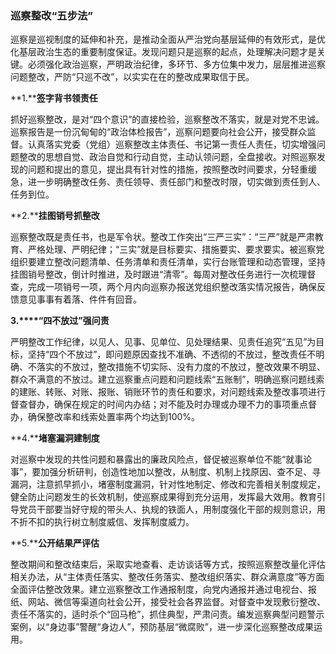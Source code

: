 ### 巡察整改“五步法”


巡察是巡视制度的延伸和补充，是推动全面从严治党向基层延伸的有效形式，是优化基层政治生态的重要制度保证。发现问题只是巡察的起点，处理解决问题才是关键。必须强化政治巡察，严明政治纪律，多环节、多方位集中发力，层层推进巡察问题整改，严防“只巡不改”，以实实在在的整改成果取信于民。

**1.****签字背书领责任**

抓好巡察整改，是对“四个意识”的直接检验，巡察整改不落实，就是对党不忠诚。巡察报告是一份沉甸甸的“政治体检报告”，巡察问题要向社会公开，接受群众监督。认真落实党委（党组）巡察整改主体责任、书记第一责任人责任，切实增强问题整改的思想自觉、政治自觉和行动自觉，主动认领问题，全盘接收。对照巡察发现的问题和提出的意见，提出具有针对性的措施，按照整改时间要求，分轻重缓急，进一步明确整改任务、责任领导、责任部门和整改时限，切实做到责任到人、任务到位。

**2.****挂图销号抓整改**

巡察整改既是责任书，也是军令状。整改工作突出“三严三实”：“三严”就是严肃教育、严格处理、严明纪律；“三实”就是目标要实、措施要实、要求要实。被巡察党组织要建立整改问题清单、任务清单和责任清单，实行台账管理和动态管理，坚持挂图销号整改，倒计时推进，及时跟进“清零”。每周对整改任务进行一次梳理督查，完成一项销号一项，两个月内向巡察办报送党组织整改落实情况报告，确保反馈意见事事有着落、件件有回音。

**3.****“四不放过”强问责**

严明整改工作纪律，以见人、见事、见单位、见处理结果、见责任追究“五见”为目标，坚持“四个不放过”，即问题原因查找不准确、不透彻的不放过，整改责任不明确、不落实的不放过，整改措施不切实际、没有力度的不放过，整改效果不明显、群众不满意的不放过。建立巡察重点问题和问题线索“五账制”，明确巡察问题线索的建账、转账、对账、报账、销账环节的责任和要求，对问题线索及整改事项进行督查督办，确保在规定的时间内办结；对不能及时办理或办理不力的事项重点督办，确保整改率和线索处置率两个均达到100%。

**4.****堵塞漏洞建制度**

对巡察中发现的共性问题和暴露出的廉政风险点，督促被巡察单位不能“就事论事”，要加强分析研判，创造性地加以整改，从制度、机制上找原因、查不足、寻漏洞，注意抓早抓小，堵塞制度漏洞，针对性地制定、修改和完善相关制度规定，健全防止问题发生的长效机制，使巡察成果得到充分运用，发挥最大效用。教育引导党员干部要当好守规的带头人、执规的铁面人，用制度强化干部的规则意识，用不折不扣的执行树立制度威信、发挥制度威力。

**5.****公开结果严评估**

整改期间和整改结束后，采取实地查看、走访谈话等方式，按照巡察整改量化评估相关办法，从“主体责任落实、整改任务落实、整改组织落实、群众满意度”等方面全面评估整改效果。建立巡察整改工作通报制度，向党内通报并通过电视台、报纸、网站、微信等渠道向社会公开，接受社会各界监督。对督查中发现敷衍整改、责任不落实的，适时杀个“回马枪”，抓住典型，严肃问责。编发巡察典型问题警示案例，以“身边事”警醒“身边人”，预防基层“微腐败”，进一步深化巡察整改成果运用。
